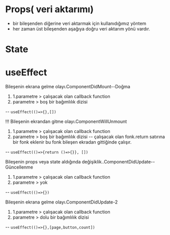 # Props( veri aktarımı)

- bir bileşenden diğerine veri aktarmak için kullanıdığımız yöntem
- her zaman üst bileşenden aşağıya doğru veri aktarım yönü vardır.

# State

# useEffect

Bileşenin ekrana gelme olayı.ComponentDidMount--Doğma

1. 1.parametre > çalışacak olan callback function
2. parametre > boş bir bağımlılık dizisi

-- `useEffect(()=>{},[])`

!!!
Bileşenin ekrandan gitme olayı.ComponentWillUnmount

1. 1.parametre > çalışacak olan callback function
2. parametre > boş bir bağımlılık dizisi
   -- çalışacak olan fonk.return satırına bir fonk eklenir bu fonk bileşen ekradan gittiğinde çalışır.

-- `useEffect(()=>{return ()=>{}}, [])`

Bileşenin props veya state aldığında değişiklik..ComponentDidUpdate--Güncellenme

1. 1.parametre > çalışacak olan callback function
2. parametre > yok

-- `useEffect(()=>{})`

Bileşenin ekrana gelme olayı.ComponentDidUpdate-2

1. 1.parametre > çalışacak olan callback function
2. parametre > dolu bir bağımlılık dizisi

-- `useEffect(()=>{},[page,button,count])`
